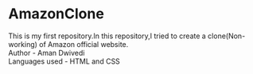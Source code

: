 # AmazonClone
This is my first repository.In this repository,I tried to create a clone(Non-working) of Amazon official website.
<br>
Author - Aman Dwivedi
<br>
Languages used - HTML and CSS
